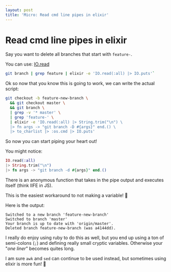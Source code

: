 ```yaml
---
layout: post
title: 'Micro: Read cmd line pipes in elixir'
---
```


# Read cmd line pipes in elixir

Say you want to delete all branches that start with `feature-`.

You can use: [IO.read](https://hexdocs.pm/elixir/IO.html#read/2)

```bash
git branch | grep feature | elixir -e 'IO.read(:all) |> IO.puts'`
```

Ok so now that you know this is going to work, we can write the actual script:

```bash
git checkout -b feature-new-branch \
  && git checkout master \
  && git branch \
  | grep -v '* master' \
  | grep 'feature-' \
  | elixir -e 'IO.read(:all) |> String.trim("\n") \
  |> fn args -> "git branch -D #{args}" end.() \
  |> to_charlist |> :os.cmd |> IO.puts'
```

So now you can start piping your heart out!

You might notice:

```elixir
IO.read(:all)
|> String.trim("\n")
|> fn args -> "git branch -d #{args}" end.()
```

There is an anonymous function that takes in the pipe output and executes itself (think IIFE in JS).

This is the easiest workaround to not making a variable! :pray:

Here is the output:

```shell
Switched to a new branch 'feature-new-branch'
Switched to branch 'master'
Your branch is up to date with 'origin/master'.
Deleted branch feature-new-branch (was a4144dd).
```

I really do enjoy using ruby to do this as well, but you end up using a ton of semi-colons (`;`) and defining really small cryptic variables.
Otherwise your "_one liner_" becomes quites long.

I am sure `awk` and `sed` can continue to be used instead, but sometimes using elixir is more fun! :tada:

